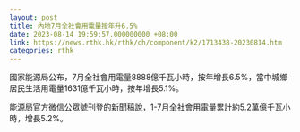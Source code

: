 ```yaml
---
layout: post
title: 內地7月全社會用電量按年升6.5%
date: 2023-08-14 19:59:57.000000000 +08:00
link: https://news.rthk.hk/rthk/ch/component/k2/1713438-20230814.htm
categories: rthk
---
```


國家能源局公布，7月全社會用電量8888億千瓦小時，按年增長6.5%，當中城鄉居民生活用電量1631億千瓦小時，按年增長5.1%。

能源局官方微信公眾號刊登的新聞稿說，1-7月全社會用電量累計約5.2萬億千瓦小時，增長5.2%。
